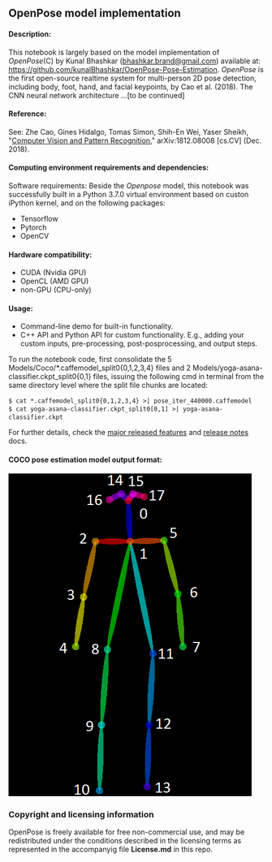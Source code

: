 ## OpenPose model implementation

#### Description:

This notebook is largely based on the model implementation of _OpenPose_(C) by Kunal Bhashkar (<bhashkar.brand@gmail.com>) available at: https://github.com/kunalBhashkar/OpenPose-Pose-Estimation. _OpenPose_ is the first open-source realtime system for multi-person 2D pose detection, including body, foot, hand, and facial keypoints, by Cao et al. (2018). The CNN neural network architecture ...[to be continued]

#### Reference:
See: Zhe Cao, Gines Hidalgo, Tomas Simon, Shih-En Wei, Yaser Sheikh, "[Computer Vision and Pattern Recognition](https://arxiv.org/abs/1812.08008)," arXiv:1812.08008 [cs.CV] (Dec. 2018).

#### Computing environment requirements and dependencies:
Software requirements: Beside the _Openpose_ model, this notebook was successfully built in a Python 3.7.0 virtual environment based on custon iPython kernel, and on the following  packages:<BR>

- Tensorflow
- Pytorch
- OpenCV

#### Hardware compatibility:

- CUDA (Nvidia GPU)
- OpenCL (AMD GPU)
- non-GPU (CPU-only)

#### Usage:
- Command-line demo for built-in functionality.
- C++ API and Python API for custom functionality. E.g., adding your custom inputs, pre-processing, post-posprocessing, and output steps.

To run the notebook code, first consolidate the 5 Models/Coco/*.caffemodel_split0{0,1,2,3,4} files and 2 Models/yoga-asana-classifier.ckpt_split0{0,1} files, issuing the following cmd in terminal from the same directory level where the split file chunks are located:

    $ cat *.caffemodel_split0{0,1,2,3,4} >| pose_iter_440000.caffemodel
    $ cat yoga-asana-classifier.ckpt_split0[0,1] >| yoga-asana-classifier.ckpt

For further details, check the [major released features](https://github.com/CMU-Perceptual-Computing-Lab/openpose/blob/master/doc/07_major_released_features.md) and [release notes](https://github.com/CMU-Perceptual-Computing-Lab/openpose/blob/master/doc/08_release_notes.md) docs.

#### COCO pose estimation model output format:
![COCO pose estimation model output format](coco_pose-estimate-model-ouput-format.png)

### Copyright and licensing information
OpenPose is freely available for free non-commercial use, and may be redistributed under the conditions described in the licensing terms as represented in the accompanyig file **License.md** in this repo.
